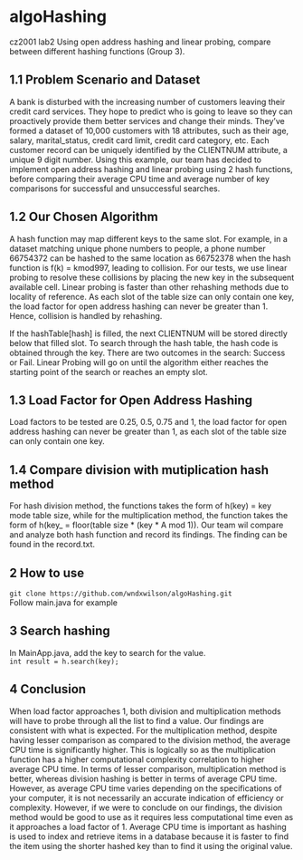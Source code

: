 # algoHashing
cz2001 lab2 
Using open address hashing and linear probing, compare between different hashing functions (Group 3).

## 1.1 Problem Scenario and Dataset
A bank is disturbed with the increasing number of customers leaving their credit card services. They hope to predict who is going to leave so they can proactively provide them better services and change their minds. They’ve formed a dataset of 10,000 customers with 18 attributes, such as their age, salary, marital_status, credit card limit, credit card category, etc. Each customer record can be uniquely identified by the CLIENTNUM attribute, a unique 9 digit number. Using this example, our team has decided to implement open address hashing and linear probing using 2 hash functions, before comparing their average CPU time and average number of key comparisons for successful and unsuccessful searches.


## 1.2 Our Chosen Algorithm
A hash function may map different keys to the same slot. For example, in a dataset matching unique phone numbers to people, a phone number 66754372 can be hashed to the same location as 66752378 when the hash function is f(k) = kmod997, leading to collision. For our tests, we use linear probing to resolve these collisions by placing the new key in the subsequent available cell. Linear probing is faster than other rehashing methods due to locality of reference. As each slot of the table size can only contain one key, the load factor for open address hashing can never be greater than 1. Hence, collision is handled by rehashing. 

If the hashTable[hash] is filled, the next CLIENTNUM will be stored directly below that filled slot. To search through the hash table, the hash code is obtained through the key. There are two outcomes in the search: Success or Fail. Linear Probing will go on until the algorithm either reaches the starting point of the search or reaches an empty slot.
 

## 1.3 Load Factor for Open Address Hashing
Load factors to be tested are 0.25, 0.5, 0.75 and 1, the load factor for open address hashing can never be greater than 1, as each slot of the table size can only contain one key.

## 1.4 Compare division with mutiplication hash method
For hash division method, the functions takes the form of h(key) = key mode table size, while for the multiplication method, the function takes the form of h(key_ = floor(table size * (key * A mod 1)). Our team wil compare and analyze both hash function and record its findings. The finding can be found in the record.txt.

## 2 How to use
`git clone https://github.com/wndxwilson/algoHashing.git` <br>
Follow main.java for example

## 3 Search hashing 
In MainApp.java, add the key to search for the value.<br>
`int result = h.search(key);`

## 4 Conclusion

When load factor approaches 1, both division and multiplication methods will have to probe through all the list to find a value.
    Our findings are consistent with what is expected. For the multiplication method, despite having lesser comparison as compared to the division method, the average CPU time is significantly higher. This is logically so as the multiplication function has a higher computational complexity correlation to higher average CPU time.
    In terms of lesser comparison, multiplication method is better, whereas division hashing is better in terms of average CPU time. However, as average CPU time varies depending on the specifications of your computer, it is not necessarily an accurate indication of efficiency or complexity.
    However, if we were to conclude on our findings, the division method would be good to use as it requires less computational time even as it approaches a load factor of 1. Average CPU time is important as hashing is used to index and retrieve items in a database because it is faster to find the item using the shorter hashed key than to find it using the original value. 



